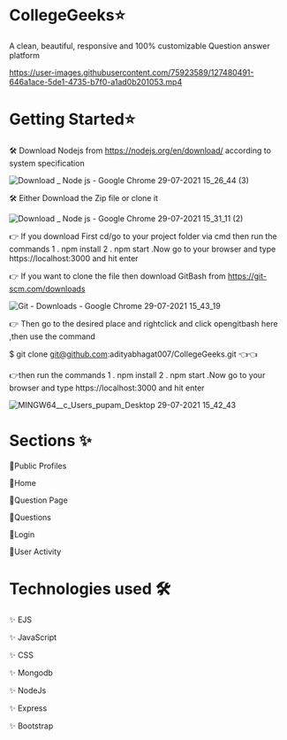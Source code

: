 # CollegeGeeks⭐
A clean, beautiful, responsive and 100% customizable Question answer platform



https://user-images.githubusercontent.com/75923589/127480491-646a1ace-5de1-4735-b7f0-a1ad0b201053.mp4



# Getting Started⭐
🛠️ Download Nodejs from https://nodejs.org/en/download/ according to system specification

![Download _ Node js - Google Chrome 29-07-2021 15_26_44 (3)](https://user-images.githubusercontent.com/75923589/127473821-f43f6a70-101f-4832-8b75-34bc78022518.png)


🛠️ Either Download the Zip file or clone it 

![Download _ Node js - Google Chrome 29-07-2021 15_31_11 (2)](https://user-images.githubusercontent.com/75923589/127473086-04b44aa5-5507-440e-97ad-4c682eeaf7f0.png)

👉 If you download First cd/go to your project folder via cmd then run the commands 1 . npm install 2 . npm start .Now go to your browser and type https://localhost:3000 and hit enter

👉 If you want to clone the file then download GitBash from https://git-scm.com/downloads

![Git - Downloads - Google Chrome 29-07-2021 15_43_19](https://user-images.githubusercontent.com/75923589/127474857-c8fdf6b4-488a-439d-b674-48c650f94c16.png)

👉 Then go to the desired place and rightclick and click opengitbash here ,then use the command    

$ git clone git@github.com:adityabhagat007/CollegeGeeks.git  👈👈

👉then run the commands 1 . npm install 2 . npm start .Now go to your browser and type https://localhost:3000 and hit enter

![MINGW64__c_Users_pupam_Desktop 29-07-2021 15_42_43](https://user-images.githubusercontent.com/75923589/127475276-50d9444f-1fa7-46d8-896a-067d87da2f80.png)



# Sections ✨
🌠Public Profiles   

🌠Home   

🌠Question Page   

🌠Questions   

🌠Login  

🌠User Activity  



# Technologies used 🛠️
✨ EJS
 
✨ JavaScript
 
✨ CSS

✨ Mongodb

✨ NodeJs

✨ Express

✨ Bootstrap




